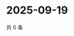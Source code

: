 # 2025-09-19

共 0 条

<!-- BEGIN ZHIHUVIDEO -->
<!-- 最后更新时间 Fri Sep 19 2025 10:19:52 GMT+0800 (China Standard Time) -->

<!-- END ZHIHUVIDEO -->
